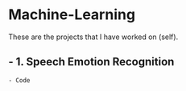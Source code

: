 # Machine-Learning
These are the projects that I have worked on (self).

  ## - 1. Speech Emotion Recognition
    - Code

